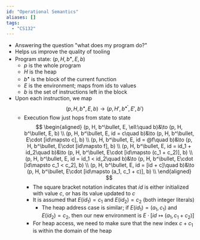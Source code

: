 ```yaml
---
id: "Operational Semantics"
aliases: []
tags:
  - "CS132"
---
```


- Answering the question "what does my program do?"
- Helps us improve the quality of tooling
- Program state: $(p, H, b^\bullet, E, b)$
  - $p$ is the whole program
  - $H$ is the heap
  - $b^\bullet$ is the block of the current function
  - $E$ is the environment; maps from ids to values
  - $b$ is the set of instructions left in the block
- Upon each instruction, we map
  $$
  (p, H, b^\bullet, E, b)\to (p, H', b^{\bullet'}, E', b')
  $$
  - Execution flow just hops from state to state
    $$
    \begin{aligned}
    (p, H, b^\bullet, E, \ell:\quad b)&\to (p, H, b^\bullet, E, b) \\
    (p, H, b^\bullet, E, id = c\quad b)&\to (p, H, b^\bullet, E\cdot [id\mapsto c], b) \\
    (p, H, b^\bullet, E, id = @f\quad b)&\to (p, H, b^\bullet, E\cdot [id\mapsto f], b) \\
    (p, H, b^\bullet, E, id = id_1 + id_2\quad b)&\to (p, H, b^\bullet, E\cdot [id\mapsto (c_1 + c_2)], b) \\
    (p, H, b^\bullet, E, id = id_1 < id_2\quad b)&\to (p, H, b^\bullet, E\cdot [id\mapsto c_1 < c_2], b) \\
    (p, H, b^\bullet, E, id = [id + c]\quad b)&\to (p, H, b^\bullet, E\cdot [id\mapsto (a_1, c_1 + c)], b) \\
    \end{aligned}
    $$
    - The square bracket notation indicates that $id$ is either initialized with
      value $c$, or has its value updated to $c$
    - It is assumed that $E(id_1) = c_1$ and $E(id_2) = c_2$ (both integer
      literals)
      - The heap address case is similar; if $E(id_1) = (a_1, c_1)$ and $E(id_2)
        = c_2$, then our new environment is $E\cdot [id\mapsto (a_1, c_1 +
        c_2)]$
    - For heap access, we need to make sure that the new index $c + c_1$ is
      within the domain of the heap
